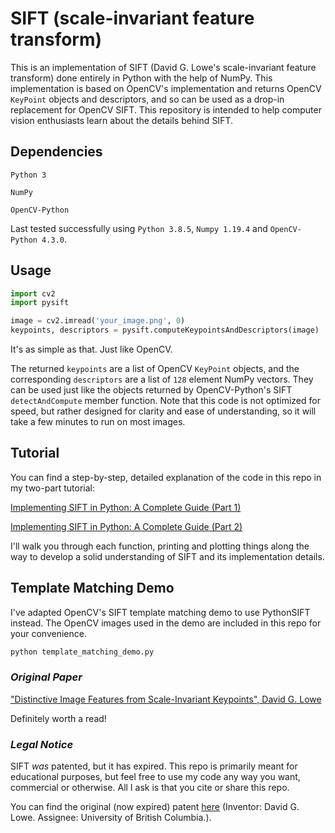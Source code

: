 # SIFT (scale-invariant feature transform)

This is an implementation of SIFT (David G. Lowe's scale-invariant feature transform) done entirely in Python with the help of NumPy. This implementation is based on OpenCV's implementation and returns OpenCV `KeyPoint` objects and descriptors, and so can be used as a drop-in replacement for OpenCV SIFT. This repository is intended to help computer vision enthusiasts learn about the details behind SIFT.

## Dependencies

`Python 3`

`NumPy`

`OpenCV-Python`

Last tested successfully using `Python 3.8.5`, `Numpy 1.19.4` and `OpenCV-Python 4.3.0`.

## Usage

```python
import cv2
import pysift

image = cv2.imread('your_image.png', 0)
keypoints, descriptors = pysift.computeKeypointsAndDescriptors(image)
```

It's as simple as that. Just like OpenCV.

The returned `keypoints` are a list of OpenCV `KeyPoint` objects, and the corresponding `descriptors` are a list of `128` element NumPy vectors. They can be used just like the objects returned by OpenCV-Python's SIFT `detectAndCompute` member function. Note that this code is not optimized for speed, but rather designed for clarity and ease of understanding, so it will take a few minutes to run on most images.

## Tutorial

You can find a step-by-step, detailed explanation of the code in this repo in my two-part tutorial:

[Implementing SIFT in Python: A Complete Guide (Part 1)](https://medium.com/@russmislam/implementing-sift-in-python-a-complete-guide-part-1-306a99b50aa5)

[Implementing SIFT in Python: A Complete Guide (Part 2)](https://medium.com/@russmislam/implementing-sift-in-python-a-complete-guide-part-2-c4350274be2b)

I'll walk you through each function, printing and plotting things along the way to develop a solid understanding of SIFT and its implementation details.

## Template Matching Demo

I've adapted OpenCV's SIFT template matching demo to use PythonSIFT instead. The OpenCV images used in the demo are included in this repo for your convenience.
```python
python template_matching_demo.py
```

### *Original Paper*

["Distinctive Image Features from Scale-Invariant Keypoints", David G. Lowe](https://www.cs.ubc.ca/~lowe/papers/ijcv04.pdf)

Definitely worth a read!

### *Legal Notice*

SIFT *was* patented, but it has expired.
This repo is primarily meant for educational purposes, but feel free to use my code any way you want, commercial or otherwise. All I ask is that you cite or share this repo.

You can find the original (now expired) patent [here](https://patents.google.com/patent/US6711293B1/en) (Inventor: David G. Lowe. Assignee: University of British Columbia.).
